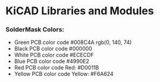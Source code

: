 # KiCAD Libraries and Modules


### SolderMask Colors:
* Green PCB color code #008C4A rgb(0, 140, 74)
* Black PCB color code #000000
* White PCB color code #ECECDF
* Blue PCB color code #4990E2
* Red PCB color code Red: #D0011B
* Yellow PCB color code Yellow: #F6A624 
